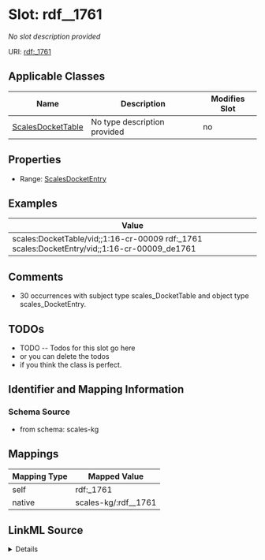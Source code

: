 

# Slot: rdf__1761


_No slot description provided_





URI: [rdf:_1761](http://www.w3.org/1999/02/22-rdf-syntax-ns#_1761)



<!-- no inheritance hierarchy -->





## Applicable Classes

| Name | Description | Modifies Slot |
| --- | --- | --- |
| [ScalesDocketTable](../classes/ScalesDocketTable.md) | No type description provided |  no  |







## Properties

* Range: [ScalesDocketEntry](../classes/ScalesDocketEntry.md)






## Examples

| Value |
| --- |
| scales:DocketTable/vid;;1:16-cr-00009 rdf:_1761 scales:DocketEntry/vid;;1:16-cr-00009_de1761 |

## Comments

* 30 occurrences with subject type scales_DocketTable and object type scales_DocketEntry.

## TODOs

* TODO -- Todos for this slot go here
* or you can delete the todos
* if you think the class is perfect.

## Identifier and Mapping Information







### Schema Source


* from schema: scales-kg




## Mappings

| Mapping Type | Mapped Value |
| ---  | ---  |
| self | rdf:_1761 |
| native | scales-kg/:rdf__1761 |




## LinkML Source

<details>
```yaml
name: rdf__1761
description: No slot description provided
todos:
- TODO -- Todos for this slot go here
- or you can delete the todos
- if you think the class is perfect.
comments:
- 30 occurrences with subject type scales_DocketTable and object type scales_DocketEntry.
examples:
- value: scales:DocketTable/vid;;1:16-cr-00009 rdf:_1761 scales:DocketEntry/vid;;1:16-cr-00009_de1761
from_schema: scales-kg
rank: 1000
slot_uri: rdf:_1761
alias: rdf__1761
domain_of:
- scales_DocketTable
range: scales_DocketEntry

```
</details>